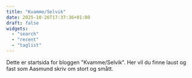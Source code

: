 ```yaml
---
title: "Kvamme/Selvik"
date: 2025-10-26T17:37:36+01:00
draft: false
widgets:
  - "search"
  - "recent"
  - "taglist"
---
```

Dette er startsida for bloggen "Kvamme/Selvik". Her vil du finne laust og fast som Aasmund skriv om stort og smått.


